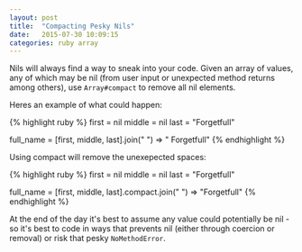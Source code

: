 ```yaml
---
layout: post
title:  "Compacting Pesky Nils"
date:   2015-07-30 10:09:15
categories: ruby array
---
```


Nils will always find a way to sneak into your code. Given an array of values, any of which may be nil (from user input or unexpected method returns among others), use `Array#compact` to remove all nil elements. 

Heres an example of what could happen: 

{% highlight ruby %}
first = nil
middle = nil
last = "Forgetfull"

full_name = [first, middle, last].join(" ")
=> "  Forgetfull"
{% endhighlight %}

Using compact will remove the unexepected spaces:

{% highlight ruby %}
first = nil
middle = nil
last = "Forgetfull"

full_name = [first, middle, last].compact.join(" ")
=> "Forgetfull"
{% endhighlight %}

At the end of the day it's best to assume any value could potentially be nil - so it's best to code in ways that prevents nil (either through coercion or removal) or risk that pesky `NoMethodError`. 
